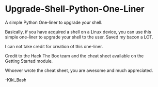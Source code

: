 # Upgrade-Shell-Python-One-Liner
A simple Python One-liner to upgrade your shell.

Basically, if you have acquired a shell on a Linux device, you can use this simple one-liner to upgrade your shell to the user. Saved my bacon a LOT.

I can not take credit for creation of this one-liner.

Credit to the Hack The Box team and the cheat sheet available on the Getting Started module.

Whoever wrote the cheat sheet, you are awesome and much appreciated.

-Kiki_Bash

